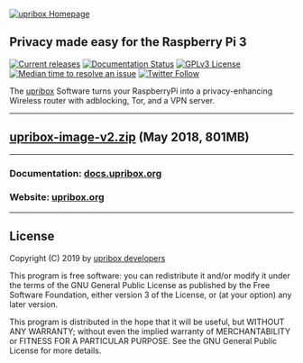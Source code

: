 [![upribox Homepage](https://upribox.org/wp-content/uploads/2017/09/upribox-logo-300x98.png)](https://upribox.org/)

## Privacy made easy for the Raspberry Pi 3

[![Current releases](https://img.shields.io/badge/release-v2.0-brightgreen.svg)](https://github.com/usableprivacy/upribox/releases) [![Documentation Status](https://img.shields.io/badge/docs-latest-blue.svg)](http://docs.upribox.org) [![GPLv3 License](https://img.shields.io/badge/license-GPLv3-yellow.svg)](https://github.com/usableprivacy/upribox/blob/master/LICENSE) [![Median time to resolve an issue](http://isitmaintained.com/badge/resolution/usableprivacy/upribox.svg)](http://isitmaintained.com/project/usableprivacy/upribox) [![Twitter Follow](https://img.shields.io/twitter/follow/usableprivacy.svg?style=social&label=Follow)](https://twitter.com/usableprivacy)


The [upribox](https://upribox.org) Software turns your RaspberryPi into a privacy-enhancing Wireless router with adblocking, Tor, and a VPN server.

---

## [upribox-image-v2.zip](https://github.com/usableprivacy/upribox/releases/download/v2.0/upribox-image-v2.zip) (May 2018, 801MB)

---

### Documentation: [docs.upribox.org](https://docs.upribox.org)
### Website: [upribox.org](https://upribox.org)

---

## License
Copyright (C) 2019 by [upribox developers](https://upribox.org/#contact)

This program is free software: you can redistribute it and/or modify it under the terms of the GNU General Public License as published by the Free Software Foundation, either version 3 of the License, or (at your option) any later version.

This program is distributed in the hope that it will be useful,
but WITHOUT ANY WARRANTY; without even the implied warranty of
MERCHANTABILITY or FITNESS FOR A PARTICULAR PURPOSE.  See the
GNU General Public License for more details.
